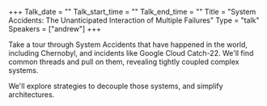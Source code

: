 +++
Talk_date = ""
Talk_start_time = ""
Talk_end_time = ""
Title = "System Accidents: The Unanticipated Interaction of Multiple Failures"
Type = "talk"
Speakers = ["andrew"]
+++

Take a tour through System Accidents that have happened in the world, including Chernobyl, and incidents like Google Cloud Catch-22. We'll find common threads and pull on them, revealing tightly coupled complex systems.

We'll explore strategies to decouple those systems, and simplify architectures.